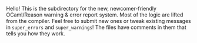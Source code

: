 Hello! This is the subdirectory for the new, newcomer-friendly OCaml/Reason warning & error report system. Most of the logic are lifted from the compiler. Feel free to submit new ones or tweak existing messages in `super_errors` and `super_warnings`! The files have comments in them that tells you how they work.
